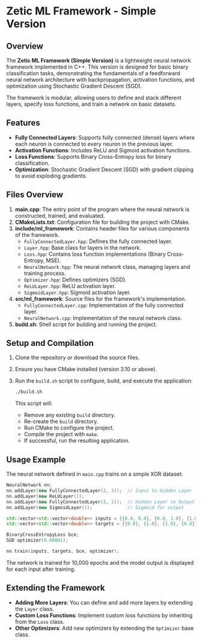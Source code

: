 
# Zetic ML Framework - Simple Version

## Overview

The **Zetic ML Framework (Simple Version)** is a lightweight neural network framework implemented in C++. This version is designed for basic binary classification tasks, demonstrating the fundamentals of a feedforward neural network architecture with backpropagation, activation functions, and optimization using Stochastic Gradient Descent (SGD). 

The framework is modular, allowing users to define and stack different layers, specify loss functions, and train a network on basic datasets.

## Features

- **Fully Connected Layers**: Supports fully connected (dense) layers where each neuron is connected to every neuron in the previous layer.
- **Activation Functions**: Includes ReLU and Sigmoid activation functions.
- **Loss Functions**: Supports Binary Cross-Entropy loss for binary classification.
- **Optimization**: Stochastic Gradient Descent (SGD) with gradient clipping to avoid exploding gradients.

## Files Overview

1. **main.cpp**: The entry point of the program where the neural network is constructed, trained, and evaluated.
2. **CMakeLists.txt**: Configuration file for building the project with CMake.
3. **include/ml_framework**: Contains header files for various components of the framework.
   - `FullyConnectedLayer.hpp`: Defines the fully connected layer.
   - `Layer.hpp`: Base class for layers in the network.
   - `Loss.hpp`: Contains loss function implementations (Binary Cross-Entropy, MSE).
   - `NeuralNetwork.hpp`: The neural network class, managing layers and training process.
   - `Optimizer.hpp`: Defines optimizers (SGD).
   - `ReLULayer.hpp`: ReLU activation layer.
   - `SigmoidLayer.hpp`: Sigmoid activation layer.
4. **src/ml_framework**: Source files for the framework's implementation.
   - `FullyConnectedLayer.cpp`: Implementation of the fully connected layer.
   - `NeuralNetwork.cpp`: Implementation of the neural network class.
5. **build.sh**: Shell script for building and running the project.

## Setup and Compilation

1. Clone the repository or download the source files.
2. Ensure you have CMake installed (version 3.10 or above).
3. Run the `build.sh` script to configure, build, and execute the application:
   
   ```bash
   ./build.sh
   ```

   This script will:
   - Remove any existing `build` directory.
   - Re-create the `build` directory.
   - Run CMake to configure the project.
   - Compile the project with `make`.
   - If successful, run the resulting application.

## Usage Example

The neural network defined in `main.cpp` trains on a simple XOR dataset:

```cpp
NeuralNetwork nn;
nn.addLayer(new FullyConnectedLayer(2, 3));  // Input to Hidden Layer
nn.addLayer(new ReLULayer());
nn.addLayer(new FullyConnectedLayer(3, 1));  // Hidden Layer to Output
nn.addLayer(new SigmoidLayer());             // Sigmoid for output

std::vector<std::vector<double>> inputs = {{0.0, 0.0}, {0.0, 1.0}, {1.0, 0.0}, {1.0, 1.0}};
std::vector<std::vector<double>> targets = {{0.0}, {1.0}, {1.0}, {0.0}};

BinaryCrossEntropyLoss bce;
SGD optimizer(0.00001);

nn.train(inputs, targets, bce, optimizer);
```

The network is trained for 10,000 epochs and the model output is displayed for each input after training.

## Extending the Framework

- **Adding More Layers**: You can define and add more layers by extending the `Layer` class.
- **Custom Loss Functions**: Implement custom loss functions by inheriting from the `Loss` class.
- **Other Optimizers**: Add new optimizers by extending the `Optimizer` base class.

